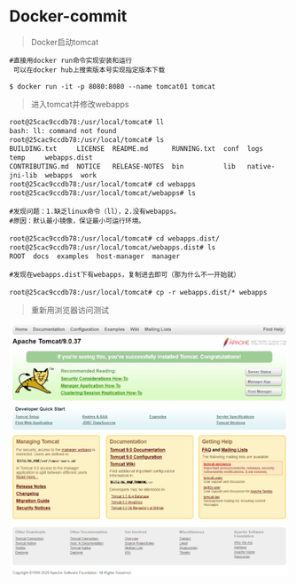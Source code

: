 # Docker-commit

> Docker启动tomcat

```shell
#直接用docker run命令实现安装和运行
 可以在docker hub上搜索版本号实现指定版本下载
```

```shell
$ docker run -it -p 8080:8080 --name tomcat01 tomcat
```



> 进入tomcat并修改webapps

```shell
root@25cac9ccdb78:/usr/local/tomcat# ll
bash: ll: command not found
root@25cac9ccdb78:/usr/local/tomcat# ls
BUILDING.txt     LICENSE  README.md      RUNNING.txt  conf  logs            temp     webapps.dist
CONTRIBUTING.md  NOTICE   RELEASE-NOTES  bin          lib   native-jni-lib  webapps  work        
root@25cac9ccdb78:/usr/local/tomcat# cd webapps
root@25cac9ccdb78:/usr/local/tomcat/webapps# ls

#发现问题：1.缺乏linux命令（ll），2.没有webapps。
#原因：默认最小镜像，保证最小可运行环境。

root@25cac9ccdb78:/usr/local/tomcat# cd webapps.dist/
root@25cac9ccdb78:/usr/local/tomcat/webapps.dist# ls
ROOT  docs  examples  host-manager  manager    

#发现在webapps.dist下有webapps，复制进去即可（那为什么不一开始就）

root@25cac9ccdb78:/usr/local/tomcat# cp -r webapps.dist/* webapps
```



> 重新用浏览器访问测试

![tomcat-success.png](https://github.com/Yusameki/LearningDocker/blob/master/Pictures/tomcat-success.png?raw=true)

